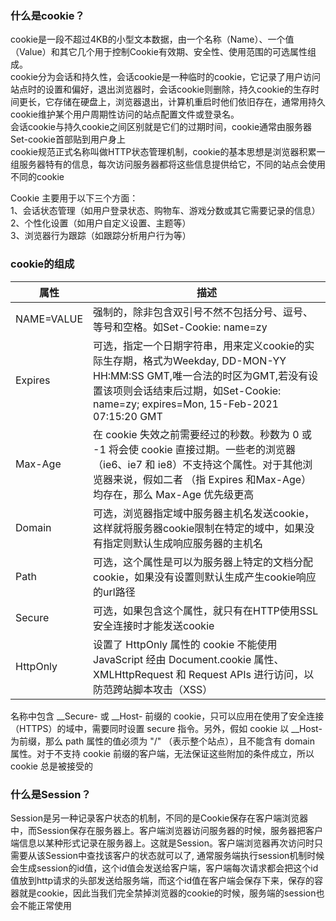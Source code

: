 ### 什么是cookie？
  cookie是一段不超过4KB的小型文本数据，由一个名称（Name）、一个值（Value）和其它几个用于控制Cookie有效期、安全性、使用范围的可选属性组成。  
  cookie分为会话和持久性，会话cookie是一种临时的cookie，它记录了用户访问站点时的设置和偏好，退出浏览器时，会话cookie则删除，持久cookie的生存时间更长，它存储在硬盘上，浏览器退出，计算机重启时他们依旧存在，通常用持久cookie维护某个用户周期性访问的站点配置文件或登录名。  
会话cookie与持久cookie之间区别就是它们的过期时间，cookie通常由服务器Set-cookie首部贴到用户身上  
cookie规范正式名称叫做HTTP状态管理机制，cookie的基本思想是浏览器积累一组服务器特有的信息，每次访问服务器都将这些信息提供给它，不同的站点会使用不同的cookie  
  
Cookie 主要用于以下三个方面：  
1、会话状态管理（如用户登录状态、购物车、游戏分数或其它需要记录的信息）  
2、个性化设置（如用户自定义设置、主题等）  
3、浏览器行为跟踪（如跟踪分析用户行为等）  

### cookie的组成
|属性|描述|
|----|----|
|NAME=VALUE|强制的，除非包含双引号不然不包括分号、逗号、等号和空格。如Set-Cookie: name=zy|
|Expires|可选，指定一个日期字符串，用来定义cookie的实际生存期，格式为Weekday, DD-MON-YY HH:MM:SS GMT,唯一合法的时区为GMT,若没有设置该项则会话结束后过期，如Set-Cookie: name=zy; expires=Mon, 15-Feb-2021 07:15:20 GMT|
|Max-Age|在 cookie 失效之前需要经过的秒数。秒数为 0 或 -1 将会使 cookie 直接过期。一些老的浏览器（ie6、ie7 和 ie8）不支持这个属性。对于其他浏览器来说，假如二者 （指 Expires 和Max-Age） 均存在，那么 Max-Age 优先级更高|
|Domain|可选，浏览器指定域中服务器主机名发送cookie，这样就将服务器cookie限制在特定的域中，如果没有指定则默认生成响应服务器的主机名|
|Path|可选，这个属性是可以为服务器上特定的文档分配cookie，如果没有设置则默认生成产生cookie响应的url路径|
|Secure|可选，如果包含这个属性，就只有在HTTP使用SSL安全连接时才能发送cookie
|HttpOnly|设置了 HttpOnly 属性的 cookie 不能使用 JavaScript 经由  Document.cookie 属性、XMLHttpRequest 和  Request APIs 进行访问，以防范跨站脚本攻击（XSS）|
名称中包含 __Secure- 或 __Host- 前缀的 cookie，只可以应用在使用了安全连接（HTTPS）的域中，需要同时设置 secure 指令。另外，假如 cookie 以 __Host- 为前缀，那么 path 属性的值必须为 "/" （表示整个站点），且不能含有 domain 属性。对于不支持 cookie 前缀的客户端，无法保证这些附加的条件成立，所以 cookie 总是被接受的 

### 什么是Session？
Session是另一种记录客户状态的机制，不同的是Cookie保存在客户端浏览器中，而Session保存在服务器上。客户端浏览器访问服务器的时候，服务器把客户端信息以某种形式记录在服务器上。这就是Session。客户端浏览器再次访问时只需要从该Session中查找该客户的状态就可以了, 通常服务端执行session机制时候会生成session的id值，这个id值会发送给客户端，客户端每次请求都会把这个id值放到http请求的头部发送给服务端，而这个id值在客户端会保存下来，保存的容器就是cookie，因此当我们完全禁掉浏览器的cookie的时候，服务端的session也会不能正常使用
